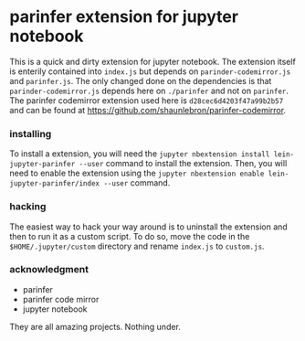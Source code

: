 # parinfer extension for jupyter notebook

This is a quick and dirty extension for jupyter notebook.  The
extension itself is enterily contained into `index.js` but depends
on `parinder-codemirror.js` and `parinfer.js`.  The only changed
done on the dependencies is that `parinder-codemirror.js` depends
here on `./parinfer` and not on `parinfer`.  The parinfer codemirror
extension used here is `d28cec6d4203f47a99b2b57` and can be found at
https://github.com/shaunlebron/parinfer-codemirror.

### installing
To install a extension, you will need the
`jupyter nbextension install lein-jupyter-parinfer --user` command
to install the extension.  Then, you will need to enable the extension
using the `jupyter nbextension enable lein-jupyter-parinfer/index --user`
command.

### hacking
The easiest way to hack your way around is to uninstall the extension and
then to run it as a custom script.  To do so, move the code in the
`$HOME/.jupyter/custom` directory and rename `index.js` to `custom.js`.


### acknowledgment

* parinfer
* parinfer code mirror
* jupyter notebook

They are all amazing projects.  Nothing under.